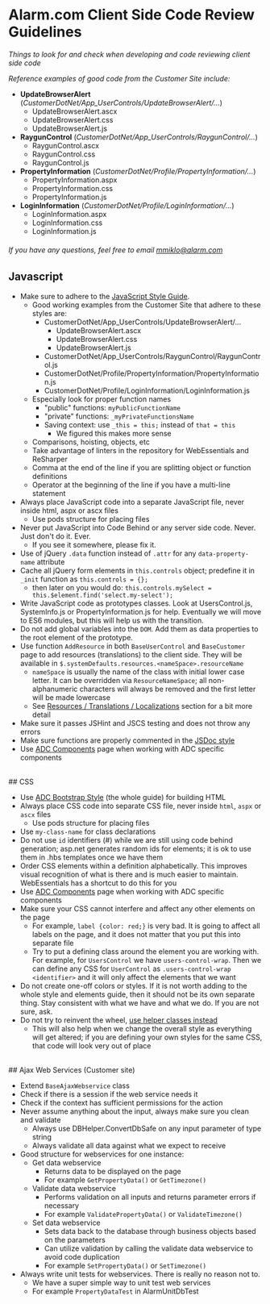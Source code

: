 # Alarm.com Client Side Code Review Guidelines

*Things to look for and check when developing and code reviewing client side code*

*Reference examples of good code from the Customer Site include:*
- **UpdateBrowserAlert** (*CustomerDotNet/App_UserControls/UpdateBrowserAlert/...*)
  - UpdateBrowserAlert.ascx
  - UpdateBrowserAlert.css
  - UpdateBrowserAlert.js
- **RaygunControl** (*CustomerDotNet/App_UserControls/RaygunControl/...*)
  - RaygunControl.ascx
  - RaygunControl.css
  - RaygunControl.js
- **PropertyInformation** (*CustomerDotNet/Profile/PropertyInformation/...*)
  - PropertyInformation.aspx
  - PropertyInformation.css
  - PropertyInformation.js
- **LoginInformation** (*CustomerDotNet/Profile/LoginInformation/...*)
  - LoginInformation.aspx
  - LoginInformation.css
  - LoginInformation.js

###### If you have any questions, feel free to email mmiklo@alarm.com

## Javascript
- Make sure to adhere to the [JavaScript Style Guide](https://github.com/mm2ha/javascript). 
  - Good working examples from the Customer Site that adhere to these styles are:
    - CustomerDotNet/App_UserControls/UpdateBrowserAlert/...
      - UpdateBrowserAlert.ascx
      - UpdateBrowserAlert.css
      - UpdateBrowserAlert.js
    - CustomerDotNet/App_UserControls/RaygunControl/RaygunControl.js
    - CustomerDotNet/Profile/PropertyInformation/PropertyInformation.js 
    - CustomerDotNet/Profile/LoginInformation/LoginInformation.js
  - Especially look for proper function names
    - "public" functions: `myPublicFunctionName`
    - "private" functions: `_myPrivateFunctionsName`
    - Saving context: use `_this = this;` instead of `that = this`
      - We figured this makes more sense
  - Comparisons, hoisting, objects, etc
  - Take advantage of linters in the repository for WebEssentials and ReSharper
  - Comma at the end of the line if you are splitting object or function definitions
  - Operator at the beginning of the line if you have a multi-line statement
- Always place JavaScript code into a separate JavaScript file, never inside html, aspx or ascx files
  - Use pods structure for placing files
- Never put JavaScript into Code Behind or any server side code. Never. Just don't do it. Ever.
  - If you see it somewhere, please fix it.
- Use of jQuery `.data` function instead of `.attr` for any `data-property-name` attribute
- Cache all jQuery form elements in `this.controls` object; predefine it in `_init` function as `this.controls = {};`
  - then later on you would do: `this.controls.mySelect = this.$element.find('select.my-select');`
- Write JavaScript code as prototypes classes. Look at UsersControl.js, SystemInfo.js or PropertyInformation.js for help. Eventually we will move to ES6 modules, but this will help us with the transition.
- Do not add global variables into the `DOM`. Add them as data properties to the root element of the prototype.
- Use function `AddResource` in both `BaseUserControl` and `BaseCustomer` page to add resources (translations) to the client side. They will be available in `$.systemDefaults.resources.<nameSpace>.resourceName`
  - `nameSpace` is usually the name of the class with initial lower case letter. It can be overridden via `ResourceNameSpace`; all non-alphanumeric characters will always be removed and the first letter will be made lowercase
  - See [Resources / Translations / Localizations](https://github.com/mm2ha/javascript/blob/master/README.md#resourcesTranslations) section for a bit more detail
- Make sure it passes JSHint and JSCS testing and does not throw any errors
- Make sure functions are properly commented in the [JSDoc style](http://usejsdoc.org)
- Use [ADC Components](http://alrm-web1-dev/adc-framework/adc.html) page when working with ADC specific components

<br/>
## CSS

- Use [ADC Bootstrap Style](http://alrm-web1-dev/adc-framework/layout.html) (the whole guide) for building HTML
- Always place CSS code into separate CSS file, never inside `html`, `aspx` or `ascx` files
  - Use pods structure for placing files
- Use `my-class-name` for class declarations
- Do not use `id` identifiers (#) while we are still using code behind generation; asp.net generates random ids for elements; it is ok to use them in .hbs templates once we have them
- Order CSS elements within a definition alphabetically. This improves visual recognition of what is there and is much easier to maintain. WebEssentials has a shortcut to do this for you
- Use [ADC Components](http://alrm-web1-dev/adc-framework/adc.html) page when working with ADC specific components
- Make sure your CSS cannot interfere and affect any other elements on the page
  - For example, `label {color: red;}` is very bad. It is going to affect all labels on the page, and it does not matter that you put this into separate file
  - Try to put a defining class around the element you are working with. For example, for 
    `UsersControl` we have `users-control-wrap`. Then we can define any CSS for `UserControl` as `.users-control-wrap <identifier>` and it will only affect the elements that we want
- Do not create one-off colors or styles. If it is not worth adding to the whole style and elements guide, then it should not be its own separate thing. Stay consistent with what we have and what we do. If you are not sure, ask.
- Do not try to reinvent the wheel, [use helper classes instead](http://alrm-web1-dev/adc-framework/adc.html#helper-classes)
  - This will also help when we change the overall style as everything will get altered; if you are defining your own styles for the same CSS, that code will look very out of place

<br/>
## Ajax Web Services (Customer site)

- Extend ```BaseAjaxWebservice``` class
- Check if there is a session if the web service needs it
- Check if the context has sufficient permissions for the action
- Never assume anything about the input, always make sure you clean and validate
  - Always use DBHelper.ConvertDbSafe on any input parameter of type string
  - Always validate all data against what we expect to receive
- Good structure for webservices for one instance:
  - Get data webservice
    - Returns data to be displayed on the page
    - For example ```GetPropertyData()``` or ```GetTimezone()```
  - Validate data webservice
    - Performs validation on all inputs and returns parameter errors if necessary
    - For example ```ValidatePropertyData()``` or ```ValidateTimezone()```
  - Set data webservice
    - Sets data back to the database through business objects based on the parameters
    - Can utilize validation by calling the validate data webservice to avoid code duplication
    - For example ```SetPropertyData()``` or ```SetTimezone()```
- Always write unit tests for webservices. There is really no reason not to.
  - We have a super simple way to unit test web services
  - For example ```PropertyDataTest``` in AlarmUnitDbTest
